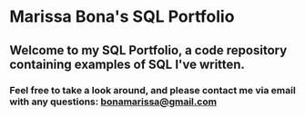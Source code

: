 # Marissa Bona's SQL Portfolio

## Welcome to my SQL Portfolio, a code repository containing examples of SQL I've written.

### Feel free to take a look around, and please contact me via email with any questions: bonamarissa@gmail.com

